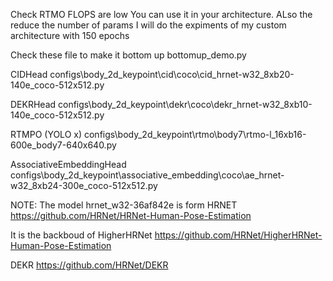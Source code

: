 
Check RTMO FLOPS are low You can use it in your architecture. ALso the reduce the number of params
I will do the expiments of my custom architecture with 150 epochs

Check these file to make it bottom up
bottomup_demo.py


CIDHead
configs\body_2d_keypoint\cid\coco\cid_hrnet-w32_8xb20-140e_coco-512x512.py

DEKRHead
configs\body_2d_keypoint\dekr\coco\dekr_hrnet-w32_8xb10-140e_coco-512x512.py

RTMPO (YOLO x)
configs\body_2d_keypoint\rtmo\body7\rtmo-l_16xb16-600e_body7-640x640.py

AssociativeEmbeddingHead
configs\body_2d_keypoint\associative_embedding\coco\ae_hrnet-w32_8xb24-300e_coco-512x512.py



NOTE:
The model hrnet_w32-36af842e is form HRNET
https://github.com/HRNet/HRNet-Human-Pose-Estimation

It is the backboud of HigherHRNet
https://github.com/HRNet/HigherHRNet-Human-Pose-Estimation

DEKR
https://github.com/HRNet/DEKR
